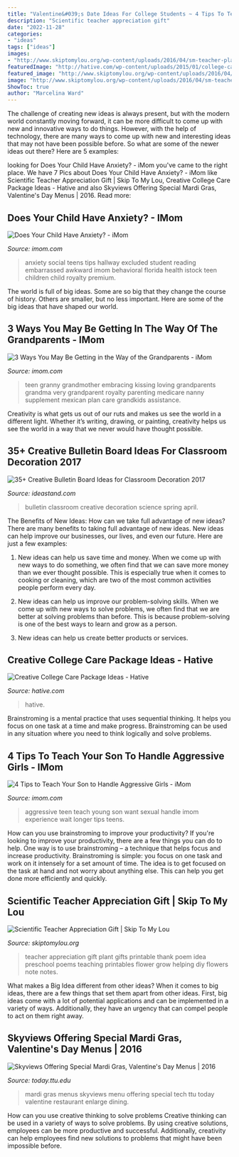 ```yaml
---
title: "Valentine&#039;s Date Ideas For College Students ~ 4 Tips To Teach Your Son To Handle Aggressive Girls"
description: "Scientific teacher appreciation gift"
date: "2022-11-28"
categories:
- "ideas"
tags: ["ideas"]
images:
- "http://www.skiptomylou.org/wp-content/uploads/2016/04/sm-teacher-plant-gift-3.jpg"
featuredImage: "http://hative.com/wp-content/uploads/2015/01/college-care-package-ideas/12-creative-college-care-package-ideas.jpg"
featured_image: "http://www.skiptomylou.org/wp-content/uploads/2016/04/sm-teacher-plant-gift-3.jpg"
image: "http://www.skiptomylou.org/wp-content/uploads/2016/04/sm-teacher-plant-gift-3.jpg"
ShowToc: true
author: "Marcelina Ward"
---
```



The challenge of creating new ideas is always present, but with the modern world constantly moving forward, it can be more difficult to come up with new and innovative ways to do things. However, with the help of technology, there are many ways to come up with new and interesting ideas that may not have been possible before. So what are some of the newer ideas out there? Here are 5 examples: 

	

		
looking for Does Your Child Have Anxiety? - iMom you've came to the right place. We have 7 Pics about Does Your Child Have Anxiety? - iMom like Scientific Teacher Appreciation Gift | Skip To My Lou, Creative College Care Package Ideas - Hative and also Skyviews Offering Special Mardi Gras, Valentine&#039;s Day Menus | 2016. Read more:
		
    
## Does Your Child Have Anxiety? - IMom

<img loading=lazy src="https://www.imom.com/wp-content/uploads/2014/06/10-24-19-anxiety-in-kids.jpg" onerror="this.onerror=null;this.src='https://tse2.mm.bing.net/th?id=OIP.E5N6DUONI8pL1F2MpsV6mgHaE8&amp;pid=15.1';" alt="Does Your Child Have Anxiety? - iMom">

_Source: imom.com_

>anxiety social teens tips hallway excluded student reading embarrassed awkward imom behavioral florida health istock teen children child royalty premium. 

	

The world is full of big ideas. Some are so big that they change the course of history. Others are smaller, but no less important. Here are some of the big ideas that have shaped our world.

    
## 3 Ways You May Be Getting In The Way Of The Grandparents - IMom

<img loading=lazy src="http://www.imom.com/wp-content/uploads/2011/08/06-26-19-grandparents.jpg" onerror="this.onerror=null;this.src='https://tse1.mm.bing.net/th?id=OIP.y_eEgfJhbG7NXTOgqOvNfwHaE8&amp;pid=15.1';" alt="3 Ways You May Be Getting in the Way of the Grandparents - iMom">

_Source: imom.com_

>teen granny grandmother embracing kissing loving grandparents grandma very grandparent royalty parenting medicare nanny supplement mexican plan care grandkids assistance. 

	

Creativity is what gets us out of our ruts and makes us see the world in a different light. Whether it’s writing, drawing, or painting, creativity helps us see the world in a way that we never would have thought possible.

    
## 35+ Creative Bulletin Board Ideas For Classroom Decoration 2017

<img loading=lazy src="http://ideastand.com/wp-content/uploads/2017/07/bulletin-board/15-bulletin-board-ideas-for-classroom.jpg" onerror="this.onerror=null;this.src='https://tse1.mm.bing.net/th?id=OIP.pbK8tQ7U2udN990lSJosPgHaJ4&amp;pid=15.1';" alt="35+ Creative Bulletin Board Ideas for Classroom Decoration 2017">

_Source: ideastand.com_

>bulletin classroom creative decoration science spring april. 

	

The Benefits of New Ideas: How can we take full advantage of new ideas?
There are many benefits to taking full advantage of new ideas. New ideas can help improve our businesses, our lives, and even our future. Here are just a few examples:
1. New ideas can help us save time and money. When we come up with new ways to do something, we often find that we can save more money than we ever thought possible. This is especially true when it comes to cooking or cleaning, which are two of the most common activities people perform every day.

2. New ideas can help us improve our problem-solving skills. When we come up with new ways to solve problems, we often find that we are better at solving problems than before. This is because problem-solving is one of the best ways to learn and grow as a person.

3. New ideas can help us create better products or services.

    
## Creative College Care Package Ideas - Hative

<img loading=lazy src="http://hative.com/wp-content/uploads/2015/01/college-care-package-ideas/12-creative-college-care-package-ideas.jpg" onerror="this.onerror=null;this.src='https://tse1.mm.bing.net/th?id=OIP.YmnNmVCnuDFa_R7Q0fhnhQHaHa&amp;pid=15.1';" alt="Creative College Care Package Ideas - Hative">

_Source: hative.com_

>hative. 

	

Brainstroming is a mental practice that uses sequential thinking. It helps you focus on one task at a time and make progress. Brainstroming can be used in any situation where you need to think logically and solve problems.

    
## 4 Tips To Teach Your Son To Handle Aggressive Girls - IMom

<img loading=lazy src="https://www.imom.com/wp-content/uploads/2015/07/11-21-17-aggressive-girls.jpg" onerror="this.onerror=null;this.src='https://tse4.mm.bing.net/th?id=OIP.GChKNf9-B7PO2PRlEQxK-QHaDt&amp;pid=15.1';" alt="4 Tips to Teach Your Son to Handle Aggressive Girls - iMom">

_Source: imom.com_

>aggressive teen teach young son want sexual handle imom experience wait longer tips teens. 

	

How can you use brainstroming to improve your productivity?
If you're looking to improve your productivity, there are a few things you can do to help. One way is to use brainstroming – a technique that helps focus and increase productivity. Brainstroming is simple: you focus on one task and work on it intensely for a set amount of time. The idea is to get focused on the task at hand and not worry about anything else. This can help you get done more efficiently and quickly.

    
## Scientific Teacher Appreciation Gift | Skip To My Lou

<img loading=lazy src="http://www.skiptomylou.org/wp-content/uploads/2016/04/sm-teacher-plant-gift-3.jpg" onerror="this.onerror=null;this.src='https://tse2.mm.bing.net/th?id=OIP.kplnybgLFA2dMhzNNI_z0AHaLH&amp;pid=15.1';" alt="Scientific Teacher Appreciation Gift | Skip To My Lou">

_Source: skiptomylou.org_

>teacher appreciation gift plant gifts printable thank poem idea preschool poems teaching printables flower grow helping diy flowers note notes. 

	

What makes a Big Idea different from other ideas?
When it comes to big ideas, there are a few things that set them apart from other ideas. First, big ideas come with a lot of potential applications and can be implemented in a variety of ways. Additionally, they have an urgency that can compel people to act on them right away.

    
## Skyviews Offering Special Mardi Gras, Valentine&#039;s Day Menus | 2016

<img loading=lazy src="http://today.ttu.edu/posts/2016/02/Images/Skyviews-MardiGras.jpg" onerror="this.onerror=null;this.src='https://tse3.mm.bing.net/th?id=OIP.JyDRyr1GRkbGeJGL0t4kugHaK7&amp;pid=15.1';" alt="Skyviews Offering Special Mardi Gras, Valentine&#039;s Day Menus | 2016">

_Source: today.ttu.edu_

>mardi gras menus skyviews menu offering special tech ttu today valentine restaurant enlarge dining. 

	

How can you use creative thinking to solve problems
Creative thinking can be used in a variety of ways to solve problems. By using creative solutions, employees can be more productive and successful. Additionally, creativity can help employees find new solutions to problems that might have been impossible before.

